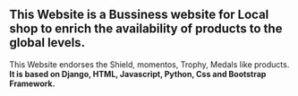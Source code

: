 ## This Website is a Bussiness website for Local shop to enrich the availability of products to the global levels.
This Website endorses the Shield, momentos, Trophy, Medals like products.
**It is based on Django, HTML, Javascript, Python, Css and Bootstrap Framework.**
